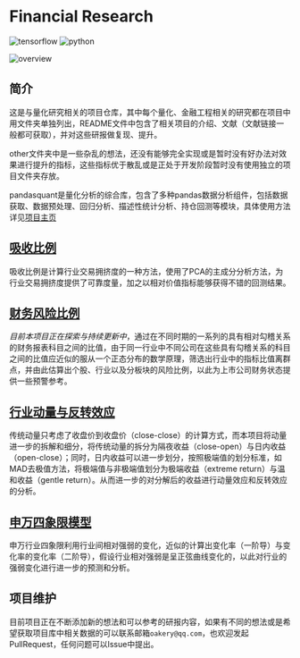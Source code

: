 # Financial Research

![tensorflow](https://img.shields.io/badge/TensorFlow-FF6F00?style=for-the-badge&logo=tensorflow&logoColor=white) ![python](https://img.shields.io/badge/Python-FFD43B?style=for-the-badge&logo=python&logoColor=blue)

![overview](https://activity-graph.herokuapp.com/graph?username=ppoak&theme=minimal)

## 简介

这是与量化研究相关的项目仓库，其中每个量化、金融工程相关的研究都在项目中用文件夹单独列出，README文件中包含了相关项目的介绍、文献（文献链接一般都可获取），并对这些研报做复现、提升。

other文件夹中是一些杂乱的想法，还没有能够完全实现或是暂时没有好办法对效果进行提升的指标，这些指标优于散乱或是正处于开发阶段暂时没有使用独立的项目文件夹存放。

pandasquant是量化分析的综合库，包含了多种pandas数据分析组件，包括数据获取、数据预处理、回归分析、描述性统计分析、持仓回测等模块，具体使用方法详见[项目主页](https://github.com/ppoak/pandasquant/)

## [吸收比例](./AbsorbRatio/)

吸收比例是计算行业交易拥挤度的一种方法，使用了PCA的主成分分析方法，为行业交易拥挤度提供了可靠度量，加之以相对价值指标能够获得不错的回测结果。

## [财务风险比例](./FinancialRiskRatio/)

*目前本项目正在探索与持续更新中*，通过在不同时期的一系列的具有相对勾稽关系的财务报表科目之间的比值，由于同一行业中不同公司在这些具有勾稽关系的科目之间的比值应近似的服从一个正态分布的数学原理，筛选出行业中的指标比值离群点，并由此估算出个股、行业以及分板块的风险比例，以此为上市公司财务状态提供一些预警参考。

## [行业动量与反转效应](./IndustrialMomentumAndReverse/)

传统动量只考虑了收盘价到收盘价（close-close）的计算方式，而本项目将动量进一步的拆解和细分，将传统动量的拆分为隔夜收益（close-open）与日内收益（open-close）；同时，日内收益可以进一步划分，按照极端值的划分标准，如MAD去极值方法，将极端值与非极端值划分为极端收益（extreme return）与温和收益（gentle return）。从而进一步的对分解后的收益进行动量效应和反转效应的分析。

## [申万四象限模型](./SwQuadrant/)

申万行业四象限利用行业间相对强弱的变化，近似的计算出变化率（一阶导）与变化率的变化率（二阶导），假设行业相对强弱是呈正弦曲线变化的，以此对行业的强弱变化进行进一步的预测和分析。

## 项目维护

目前项目正在不断添加新的想法和可以参考的研报内容，如果有不同的想法或是希望获取项目库中相关数据的可以联系邮箱`oakery@qq.com`，也欢迎发起PullRequest，任何问题可以Issue中提出。
